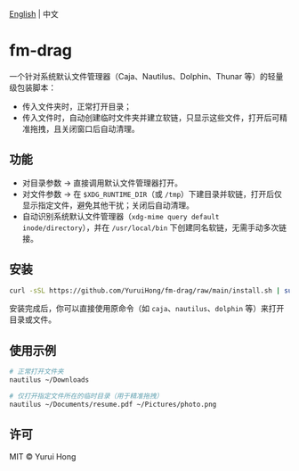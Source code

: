 [English](README.md) | 中文

# fm-drag

一个针对系统默认文件管理器（Caja、Nautilus、Dolphin、Thunar 等）的轻量级包装脚本：  
- 传入文件夹时，正常打开目录；  
- 传入文件时，自动创建临时文件夹并建立软链，只显示这些文件，打开后可精准拖拽，且关闭窗口后自动清理。

## 功能

- 对目录参数 → 直接调用默认文件管理器打开。  
- 对文件参数 → 在 `$XDG_RUNTIME_DIR`（或 `/tmp`）下建目录并软链，打开后仅显示指定文件，避免其他干扰；关闭后自动清理。  
- 自动识别系统默认文件管理器（`xdg-mime query default inode/directory`），并在 `/usr/local/bin` 下创建同名软链，无需手动多次链接。

## 安装

```bash
curl -sSL https://github.com/YuruiHong/fm-drag/raw/main/install.sh | sudo bash
````

安装完成后，你可以直接使用原命令（如 `caja`、`nautilus`、`dolphin` 等）来打开目录或文件。

## 使用示例

```bash
# 正常打开文件夹
nautilus ~/Downloads

# 仅打开指定文件所在的临时目录（用于精准拖拽）
nautilus ~/Documents/resume.pdf ~/Pictures/photo.png
```

## 许可

MIT © Yurui Hong

